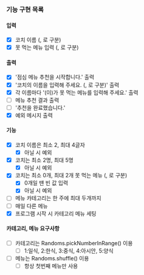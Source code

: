 ### 기능 구현 목록

#### 입력

- [X] 코치 이름 (, 로 구분)
- [X] 못 먹는 메뉴 입력 (, 로 구분)

#### 출력

- [X] '점심 메뉴 추천을 시작합니다.' 출력
- [X] '코치의 이름을 입력해 주세요. (, 로 구분)' 출력
- [X] 각 이름마다 '(이)가 못 먹는 메뉴를 입력해 주세요.' 출력
- [ ] 메뉴 추천 결과 출력
- [ ] '추천을 완료했습니다.'
- [X] 예외 메시지 출력

#### 기능

- [X] 코치 이름은 최소 2, 최대 4글자
    - [X] 아닐 시 예외
- [X] 코치는 최소 2명, 최대 5명
    - [X] 아닐 시 예외
- [X] 코치는 최소 0개, 최대 2개 못 먹는 메뉴 (, 로 구분)
    - [X] 0개일 땐 빈 값 입력
    - [X] 아닐 시 예외
- [ ] 메뉴 카테고리는 한 주에 최대 두개까지
- [ ] 매일 다른 메뉴
- [X] 프로그램 시작 시 카테고리 메뉴 세팅

#### 카테고리, 메뉴 요구사항

- [ ] 카테고리는 Randoms.pickNumberInRange() 이용
    - [ ] 1:일식, 2:한식, 3:중식, 4:아시안, 5:양식
- [ ] 메뉴는 Randoms.shuffle() 이용
    - [ ] 항상 첫번째 메뉴만 사용
